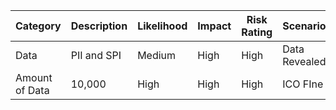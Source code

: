 
| Category                | Description                                             | Likelihood | Impact | Risk Rating | Scenario                                               |
|------------------------------|--------------------------------------------------------------|------------|--------|-------------|---------------------------------------------------------------------|
| Data                     | PII and SPI           | Medium     | High   | High        | Data Revealed                |
| Amount of Data                     | 10,000                               | High       | High   | High        | ICO FIne                     |